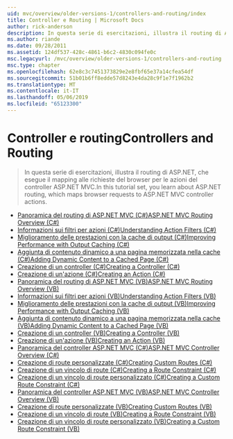 ```yaml
---
uid: mvc/overview/older-versions-1/controllers-and-routing/index
title: Controller e Routing | Microsoft Docs
author: rick-anderson
description: In questa serie di esercitazioni, illustra il routing di ASP.NET, che esegue il mapping alle richieste del browser per le azioni del controller ASP.NET MVC.
ms.author: riande
ms.date: 09/28/2011
ms.assetid: 124df537-428c-4861-b6c2-4830c094fe0c
msc.legacyurl: /mvc/overview/older-versions-1/controllers-and-routing
msc.type: chapter
ms.openlocfilehash: 62e8c3c7451373829e2e8fbf65e37a14cfea54df
ms.sourcegitcommit: 51b01b6ff8edde57d8243e4da28c9f1e7f1962b2
ms.translationtype: MT
ms.contentlocale: it-IT
ms.lasthandoff: 05/06/2019
ms.locfileid: "65123300"
---
```

# <a name="controllers-and-routing"></a><span data-ttu-id="95d38-103">Controller e routing</span><span class="sxs-lookup"><span data-stu-id="95d38-103">Controllers and Routing</span></span>

> <span data-ttu-id="95d38-104">In questa serie di esercitazioni, illustra il routing di ASP.NET, che esegue il mapping alle richieste del browser per le azioni del controller ASP.NET MVC.</span><span class="sxs-lookup"><span data-stu-id="95d38-104">In this tutorial set, you learn about ASP.NET routing, which maps browser requests to ASP.NET MVC controller actions.</span></span>

- [<span data-ttu-id="95d38-105">Panoramica del routing di ASP.NET MVC (C#)</span><span class="sxs-lookup"><span data-stu-id="95d38-105">ASP.NET MVC Routing Overview (C#)</span></span>](asp-net-mvc-routing-overview-cs.md)
- [<span data-ttu-id="95d38-106">Informazioni sui filtri per azioni (C#)</span><span class="sxs-lookup"><span data-stu-id="95d38-106">Understanding Action Filters (C#)</span></span>](understanding-action-filters-cs.md)
- [<span data-ttu-id="95d38-107">Miglioramento delle prestazioni con la cache di output (C#)</span><span class="sxs-lookup"><span data-stu-id="95d38-107">Improving Performance with Output Caching (C#)</span></span>](improving-performance-with-output-caching-cs.md)
- [<span data-ttu-id="95d38-108">Aggiunta di contenuto dinamico a una pagina memorizzata nella cache (C#)</span><span class="sxs-lookup"><span data-stu-id="95d38-108">Adding Dynamic Content to a Cached Page (C#)</span></span>](adding-dynamic-content-to-a-cached-page-cs.md)
- [<span data-ttu-id="95d38-109">Creazione di un controller (C#)</span><span class="sxs-lookup"><span data-stu-id="95d38-109">Creating a Controller (C#)</span></span>](creating-a-controller-cs.md)
- [<span data-ttu-id="95d38-110">Creazione di un'azione (C#)</span><span class="sxs-lookup"><span data-stu-id="95d38-110">Creating an Action (C#)</span></span>](creating-an-action-cs.md)
- [<span data-ttu-id="95d38-111">Panoramica del routing di ASP.NET MVC (VB)</span><span class="sxs-lookup"><span data-stu-id="95d38-111">ASP.NET MVC Routing Overview (VB)</span></span>](asp-net-mvc-routing-overview-vb.md)
- [<span data-ttu-id="95d38-112">Informazioni sui filtri per azioni (VB)</span><span class="sxs-lookup"><span data-stu-id="95d38-112">Understanding Action Filters (VB)</span></span>](understanding-action-filters-vb.md)
- [<span data-ttu-id="95d38-113">Miglioramento delle prestazioni con la cache di output (VB)</span><span class="sxs-lookup"><span data-stu-id="95d38-113">Improving Performance with Output Caching (VB)</span></span>](improving-performance-with-output-caching-vb.md)
- [<span data-ttu-id="95d38-114">Aggiunta di contenuto dinamico a una pagina memorizzata nella cache (VB)</span><span class="sxs-lookup"><span data-stu-id="95d38-114">Adding Dynamic Content to a Cached Page (VB)</span></span>](adding-dynamic-content-to-a-cached-page-vb.md)
- [<span data-ttu-id="95d38-115">Creazione di un controller (VB)</span><span class="sxs-lookup"><span data-stu-id="95d38-115">Creating a Controller (VB)</span></span>](creating-a-controller-vb.md)
- [<span data-ttu-id="95d38-116">Creazione di un'azione (VB)</span><span class="sxs-lookup"><span data-stu-id="95d38-116">Creating an Action (VB)</span></span>](creating-an-action-vb.md)
- [<span data-ttu-id="95d38-117">Panoramica del controller ASP.NET MVC (C#)</span><span class="sxs-lookup"><span data-stu-id="95d38-117">ASP.NET MVC Controller Overview (C#)</span></span>](aspnet-mvc-controllers-overview-cs.md)
- [<span data-ttu-id="95d38-118">Creazione di route personalizzate (C#)</span><span class="sxs-lookup"><span data-stu-id="95d38-118">Creating Custom Routes (C#)</span></span>](creating-custom-routes-cs.md)
- [<span data-ttu-id="95d38-119">Creazione di un vincolo di route (C#)</span><span class="sxs-lookup"><span data-stu-id="95d38-119">Creating a Route Constraint (C#)</span></span>](creating-a-route-constraint-cs.md)
- [<span data-ttu-id="95d38-120">Creazione di un vincolo di route personalizzato (C#)</span><span class="sxs-lookup"><span data-stu-id="95d38-120">Creating a Custom Route Constraint (C#)</span></span>](creating-a-custom-route-constraint-cs.md)
- [<span data-ttu-id="95d38-121">Panoramica del controller ASP.NET MVC (VB)</span><span class="sxs-lookup"><span data-stu-id="95d38-121">ASP.NET MVC Controller Overview (VB)</span></span>](asp-net-mvc-controller-overview-vb.md)
- [<span data-ttu-id="95d38-122">Creazione di route personalizzate (VB)</span><span class="sxs-lookup"><span data-stu-id="95d38-122">Creating Custom Routes (VB)</span></span>](creating-custom-routes-vb.md)
- [<span data-ttu-id="95d38-123">Creazione di un vincolo di route (VB)</span><span class="sxs-lookup"><span data-stu-id="95d38-123">Creating a Route Constraint (VB)</span></span>](creating-a-route-constraint-vb.md)
- [<span data-ttu-id="95d38-124">Creazione di un vincolo di route personalizzato (VB)</span><span class="sxs-lookup"><span data-stu-id="95d38-124">Creating a Custom Route Constraint (VB)</span></span>](creating-a-custom-route-constraint-vb.md)
